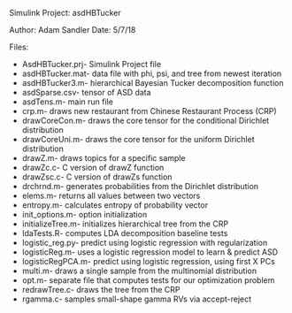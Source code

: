 Simulink Project: asdHBTucker

Author: Adam Sandler
Date: 5/7/18

Files:
- AsdHBTucker.prj- Simulink Project file
- asdHBTucker.mat- data file with phi, psi, and tree from newest iteration
- asdHBTucker3.m- hierarchical Bayesian Tucker decomposition function
- asdSparse.csv- tensor of ASD data
- asdTens.m- main run file
- crp.m- draws new restaurant from Chinese Restaurant Process (CRP)
- drawCoreCon.m- draws the core tensor for the conditional Dirichlet distribution
- drawCoreUni.m- draws the core tensor for the uniform Dirichlet distribution
- drawZ.m- draws topics for a specific sample
- drawZc.c- C version of drawZ function
- drawZsc.c- C version of drawZs function
- drchrnd.m- generates probabilities from the Dirichlet distribution
- elems.m- returns all values between two vectors
- entropy.m- calculates entropy of probability vector
- init_options.m- option initialization
- initializeTree.m- initializes hierarchical tree from the CRP
- ldaTests.R- computes LDA decomposition baseline tests
- logistic_reg.py- predict using logistic regression with regularization
- logisticReg.m- uses a logistic regression model to learn & predict ASD
- logisticRegPCA.m- predict using logistic regression, using first X PCs
- multi.m- draws a single sample from the multinomial distribution
- opt.m- separate file that computes tests for our optimization problem
- redrawTree.c- draws the tree from the CRP
- rgamma.c- samples small-shape gamma RVs via accept-reject